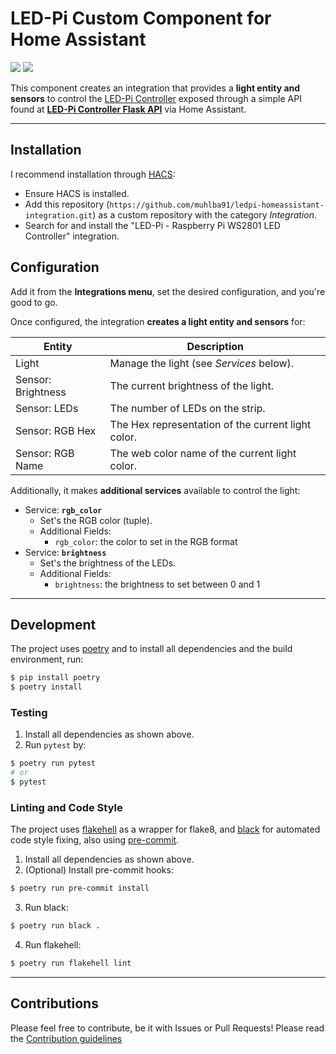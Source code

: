 # LED-Pi Custom Component for Home Assistant

[![](https://img.shields.io/github/license/muhlba91/ledpi-homeassistant-integration?style=for-the-badge)](LICENSE)
[![](https://img.shields.io/github/workflow/status/muhlba91/ledpi-homeassistant-integration/Python%20package?style=for-the-badge)](https://github.com/muhlba91/ledpi-homeassistant-integration/actions)

This component creates an integration that provides a **light entity and sensors** to control
the [LED-Pi Controller](https://github.com/muhlba91/ledpi-controller) exposed through a simple API found at
**[LED-Pi Controller Flask API](https://github.com/muhlba91/ledpi-controller-app)** via Home Assistant.

---

## Installation

I recommend installation through [HACS](https://hacs.xyz/):

- Ensure HACS is installed.
- Add this repository (`https://github.com/muhlba91/ledpi-homeassistant-integration.git`) as a custom repository with
  the category *Integration*.
- Search for and install the "LED-Pi - Raspberry Pi WS2801 LED Controller" integration.

## Configuration

Add it from the **Integrations menu**, set the desired configuration, and you're good to go.

Once configured, the integration **creates a light entity and sensors** for:

| Entity | Description |
|--------|-------------|
| Light | Manage the light (see *Services* below). |
| Sensor: Brightness | The current brightness of the light. |
| Sensor: LEDs | The number of LEDs on the strip. |
| Sensor: RGB Hex | The Hex representation of the current light color. |
| Sensor: RGB Name | The web color name of the current light color. |

Additionally, it makes **additional services** available to control the light:

- Service: **`rgb_color`**
    - Set's the RGB color (tuple).
    - Additional Fields:
        - `rgb_color`: the color to set in the RGB format
- Service: **`brightness`**
    - Set's the brightness of the LEDs.
    - Additional Fields:
        - `brightness`: the brightness to set between 0 and 1

---

## Development

The project uses [poetry](https://poetry.eustace.io/) and to install all dependencies and the build environment, run:

```bash
$ pip install poetry
$ poetry install
```

### Testing

1) Install all dependencies as shown above.
2) Run `pytest` by:

```bash
$ poetry run pytest
# or
$ pytest
```

### Linting and Code Style

The project uses [flakehell](https://github.com/life4/flakehell) as a wrapper for flake8,
and [black](https://github.com/psf/black) for automated code style fixing, also
using [pre-commit](https://pre-commit.com/).

1) Install all dependencies as shown above.
2) (Optional) Install pre-commit hooks:

```bash
$ poetry run pre-commit install
```

3) Run black:

```bash
$ poetry run black .
```

4) Run flakehell:

```bash
$ poetry run flakehell lint
```

---

## Contributions

Please feel free to contribute, be it with Issues or Pull Requests! Please read
the [Contribution guidelines](CONTRIBUTING.md)
